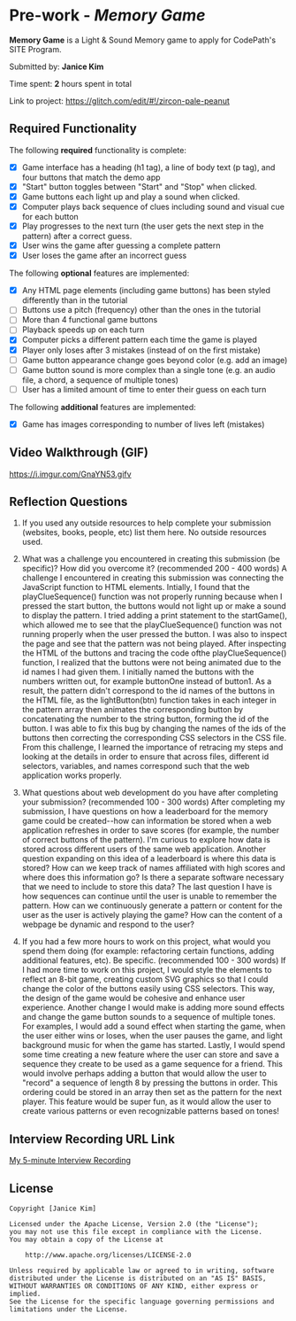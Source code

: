 # Pre-work - *Memory Game*

**Memory Game** is a Light & Sound Memory game to apply for CodePath's SITE Program. 

Submitted by: **Janice Kim**

Time spent: **2** hours spent in total

Link to project: https://glitch.com/edit/#!/zircon-pale-peanut

## Required Functionality

The following **required** functionality is complete:

* [X] Game interface has a heading (h1 tag), a line of body text (p tag), and four buttons that match the demo app
* [X] "Start" button toggles between "Start" and "Stop" when clicked. 
* [X] Game buttons each light up and play a sound when clicked. 
* [X] Computer plays back sequence of clues including sound and visual cue for each button
* [X] Play progresses to the next turn (the user gets the next step in the pattern) after a correct guess. 
* [X] User wins the game after guessing a complete pattern
* [X] User loses the game after an incorrect guess

The following **optional** features are implemented:

* [X] Any HTML page elements (including game buttons) has been styled differently than in the tutorial
* [ ] Buttons use a pitch (frequency) other than the ones in the tutorial
* [ ] More than 4 functional game buttons
* [ ] Playback speeds up on each turn
* [X] Computer picks a different pattern each time the game is played
* [X] Player only loses after 3 mistakes (instead of on the first mistake)
* [ ] Game button appearance change goes beyond color (e.g. add an image)
* [ ] Game button sound is more complex than a single tone (e.g. an audio file, a chord, a sequence of multiple tones)
* [ ] User has a limited amount of time to enter their guess on each turn

The following **additional** features are implemented:

- [X] Game has images corresponding to number of lives left (mistakes)

## Video Walkthrough (GIF)
https://i.imgur.com/GnaYN53.gifv

## Reflection Questions
1. If you used any outside resources to help complete your submission (websites, books, people, etc) list them here. 
No outside resources used.

2. What was a challenge you encountered in creating this submission (be specific)? How did you overcome it? (recommended 200 - 400 words) 
A challenge I encountered in creating this submission was connecting the JavaScript function to HTML elements. Intially, I found that the playClueSequence() function was not properly running because when I pressed the start button, the buttons would not light up or make a sound to display the pattern. I tried adding a print statement to the startGame(), which allowed me to see that the playClueSequence() function was not running properly when the user pressed the button. I was also to inspect the page and see that the pattern was not being played. After inspecting the HTML of the buttons and tracing the code ofthe playClueSequence() function, I realized that the buttons were not being animated due to the id names I had given them. I initially named the buttons with the numbers written out, for example buttonOne instead of button1. As a result, the pattern didn't correspond to the id names of the buttons in the HTML file, as the lightButton(btn) function takes in each integer in the pattern array then animates the corresponding button by concatenating the number to the string button, forming the id of the button. I was able to fix this bug by changing the names of the ids of the buttons then correcting the corresponding CSS selectors in the CSS file. From this challenge, I learned the importance of retracing my steps and looking at the details in order to ensure that across files, different id selectors, variables, and names correspond such that the web application works properly.

3. What questions about web development do you have after completing your submission? (recommended 100 - 300 words) 
After completing my submission, I have questions on how a leaderboard for the memory game could be created--how can information be stored when a web application refreshes in order to save scores (for example, the number of correct buttons of the pattern). I'm curious to explore how data is stored across different users of the same web application. Another question expanding on this idea of a leaderboard is where this data is stored? How can we keep track of names affiliated with high scores and where does this information go? Is there a separate software necessary that we need to include to store this data? The last question I have is how sequences can continue until the user is unable to remember the pattern. How can we continuously generate a pattern or content for the user as the user is actively playing the game? How can the content of a webpage be dynamic and respond to the user?

4. If you had a few more hours to work on this project, what would you spend them doing (for example: refactoring certain functions, adding additional features, etc). Be specific. (recommended 100 - 300 words) 
If I had more time to work on this project, I would style the elements to reflect an 8-bit game, creating custom SVG graphics so that I could change the color of the buttons easily using CSS selectors. This way, the design of the game would be cohesive and enhance user experience. Another change I would make is adding more sound effects and change the game button sounds to a sequence of multiple tones. For examples, I would add a sound effect when starting the game, when the user either wins or loses, when the user pauses the game, and light background music for when the game has started. Lastly, I would spend some time creating a new feature where the user can store and save a sequence they create to be used as a game sequence for a friend. This would involve perhaps adding a button that would allow the user to "record" a sequence of length 8 by pressing the buttons in order. This ordering could be stored in an array then set as the pattern for the next player. This feature would be super fun, as it would allow the user to create various patterns or even recognizable patterns based on tones!



## Interview Recording URL Link

[My 5-minute Interview Recording](https://upenn.zoom.us/rec/share/SrxqWfVHcSJVvJ9c3g-oW7HLN4dmLI_Pq7sb5yr30fRkrmb9e91o2gPI23YY-mGw.kqibUvp6Yu3-vYKZ)


## License

    Copyright [Janice Kim]

    Licensed under the Apache License, Version 2.0 (the "License");
    you may not use this file except in compliance with the License.
    You may obtain a copy of the License at

        http://www.apache.org/licenses/LICENSE-2.0

    Unless required by applicable law or agreed to in writing, software
    distributed under the License is distributed on an "AS IS" BASIS,
    WITHOUT WARRANTIES OR CONDITIONS OF ANY KIND, either express or implied.
    See the License for the specific language governing permissions and
    limitations under the License.
